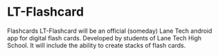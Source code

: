 LT-Flashcard
============

Flashcards
LT-Flashcard will be an official (someday) Lane Tech android app for digital flash cards. Developed by students of Lane Tech High School. It will include the ability to create stacks of flash cards.
